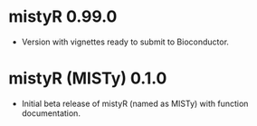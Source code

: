 # mistyR 0.99.0

* Version with vignettes ready to submit to Bioconductor.

# mistyR (MISTy) 0.1.0

* Initial beta release of mistyR (named as MISTy) with function documentation.

